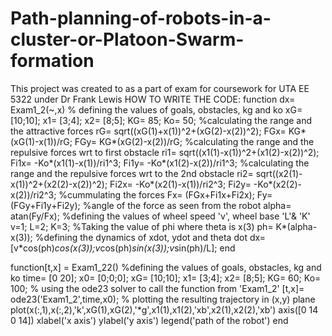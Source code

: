 # Path-planning-of-robots-in-a-cluster-or-Platoon-Swarm-formation
This project was created to as a part of exam for coursework for UTA EE 5322 under Dr Frank Lewis
HOW TO WRITE THE CODE: 
function dx= Exam1_2(~,x)
% defining the values of goals, obstacles, kg and ko
xG= [10;10];
x1= [3;4];
x2= [8;5];
KG= 85;
Ko= 50;
%calculating the range and the attractive forces 
rG= sqrt((xG(1)+x(1))^2+(xG(2)-x(2))^2);
FGx= KG*(xG(1)-x(1))/rG;
FGy= KG*(xG(2)-x(2))/rG;
%calculating the range and the repulsive forces wrt to first obstacle
ri1= sqrt((x1(1)-x(1))^2+(x1(2)-x(2))^2);
Fi1x= -Ko*(x1(1)-x(1))/ri1^3;
Fi1y= -Ko*(x1(2)-x(2))/ri1^3;
%calculating the range and the repulsive forces wrt to the 2nd obstacle
ri2= sqrt((x2(1)-x(1))^2+(x2(2)-x(2))^2);
Fi2x= -Ko*(x2(1)-x(1))/ri2^3;
Fi2y= -Ko*(x2(2)-x(2))/ri2^3;
%cummulating the forces
Fx= (FGx+Fi1x+Fi2x);
Fy= (FGy+Fi1y+Fi2y);
%angle of the force as seen from the robot 
alpha= atan(Fy/Fx);
%defining the values of wheel speed 'v', wheel base 'L'& 'K'
v=1; L=2;
K=3;
%Taking the value of phi where theta is x(3)
ph= K*(alpha-x(3));
%defining the dynamics of xdot, ydot and theta dot
dx=[v*cos(ph)*cos(x(3));v*cos(ph)*sin(x(3));v*sin(ph)/L];
end




function[t,x] = Exam1_22()
%defining the values of goals, obstacles, kg and ko
time= [0 20];
x0= [0;0;0];
xG= [10;10];
x1= [3;4];
x2= [8;5];
KG= 60;
Ko= 100;
% using the ode23 solver to call the function from 'Exam1_2'
[t,x]= ode23('Exam1_2',time,x0);
% plotting the resulting trajectory in (x,y) plane 
plot(x(:,1),x(:,2),'k',xG(1),xG(2),'*g',x1(1),x1(2),'xb',x2(1),x2(2),'xb')
axis([0 14 0 14])
xlabel('x axis')
ylabel('y axis')
legend('path of the robot')
end
